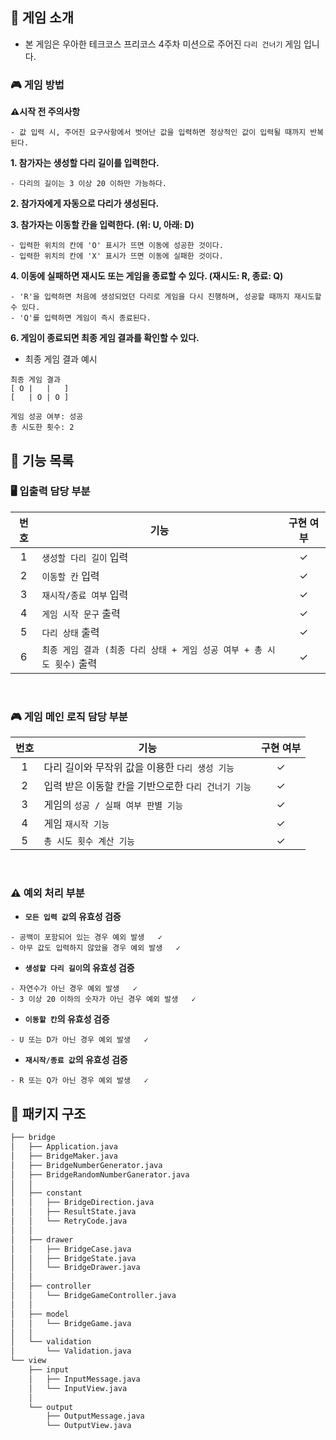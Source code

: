 ## 🌉 게임 소개

- 본 게임은 우아한 테크코스 프리코스 4주차 미션으로 주어진 ```다리 건너기``` 게임 입니다.

### 🎮 게임 방법

**⚠️시작 전 주의사항**
```
- 값 입력 시, 주어진 요구사항에서 벗어난 값을 입력하면 정상적인 값이 입력될 때까지 반복된다.
```

**1. 참가자는 생성할 다리 길이를 입력한다.**
```
- 다리의 길이는 3 이상 20 이하만 가능하다.
```

**2. 참가자에게 자동으로 다리가 생성된다.**

**3. 참가자는 이동할 칸을 입력한다. (위: U, 아래: D)**
```
- 입력한 위치의 칸에 'O' 표시가 뜨면 이동에 성공한 것이다.
- 입력한 위치의 칸에 'X' 표시가 뜨면 이동에 실패한 것이다.
```

**4. 이동에 실패하면 재시도 또는 게임을 종료할 수 있다. (재시도: R, 종료: Q)**
```
- 'R'을 입력하면 처음에 생성되었던 다리로 게임을 다시 진행하며, 성공할 때까지 재시도할 수 있다.
- 'Q'를 입력하면 게임이 즉시 종료된다.
```

**6. 게임이 종료되면 최종 게임 결과를 확인할 수 있다.**
- 최종 게임 결과 예시
```
최종 게임 결과
[ O |   |   ]
[   | O | O ]

게임 성공 여부: 성공
총 시도한 횟수: 2
```

##  🌉 기능 목록

### 🖥 입출력 담당 부분
| 번호  | 기능                                                | 구현 여부 |
|:---:|---------------------------------------------------|:-----:|
|  1  | ```생성할 다리 길이``` 입력                                |   ✓   |
|  2  | ```이동할 칸``` 입력                                    |   ✓   |
|  3  | ```재시작/종료 여부``` 입력                                |   ✓   |
|  4  | ```게임 시작 문구``` 출력                                 |   ✓   |
|  5  | ```다리 상태``` 출력                                    |   ✓    |
|  6  | ```최종 게임 결과 (최종 다리 상태 + 게임 성공 여부 + 총 시도 횟수)``` 출력 |  ✓     |

<br/>

### 🎮 게임 메인 로직 담당 부분
| 번호  | 기능                                  | 구현 여부  |
|:---:|-------------------------------------|:------:|
|  1  | 다리 길이와 무작위 값을 이용한 ```다리 생성 기능```    | ✓      |
|  2  | 입력 받은 이동할 칸을 기반으로한 ```다리 건너기 기능```  |  ✓      |
|  3  | 게임의 ```성공 / 실패 여부 판별 기능```          |  ✓      |
|  4  | 게임 ```재시작 기능```                     |   ✓     |
|  5  | ```총 시도 횟수 계산 기능```                 |  ✓      |




<br/>

### ⚠️ 예외 처리 부분

- **```모든 입력 값```의 유효성 검증**
```
- 공백이 포함되어 있는 경우 예외 발생   ✓
- 아무 값도 입력하지 않았을 경우 예외 발생   ✓
```

- **```생성할 다리 길이```의 유효성 검증**
```
- 자연수가 아닌 경우 예외 발생   ✓
- 3 이상 20 이하의 숫자가 아닌 경우 예외 발생   ✓
```

- **```이동할 칸```의 유효성 검증**
```
- U 또는 D가 아닌 경우 예외 발생   ✓
```

- **```재시작/종료 값```의 유효성 검증**
```
- R 또는 Q가 아닌 경우 예외 발생   ✓
```

## 📁 패키지 구조
```bash
├── bridge
│   ├── Application.java
│   ├── BridgeMaker.java
│   ├── BridgeNumberGenerator.java
│   ├── BridgeRandomNumberGanerator.java
│   │
│   ├── constant
│   │   ├── BridgeDirection.java
│   │   ├── ResultState.java
│   │   └── RetryCode.java
│   │ 
│   ├── drawer
│   │   ├── BridgeCase.java
│   │   ├── BridgeState.java
│   │   └── BridgeDrawer.java
│   │  
│   ├── controller
│   │   └── BridgeGameController.java
│   │  
│   ├── model
│   │   └── BridgeGame.java
│   │  
│   └── validation
│       └── Validation.java
└── view
    ├── input
    │   ├── InputMessage.java
    │   └── InputView.java
    │
    └── output
        ├── OutputMessage.java
        └── OutputView.java
``` 